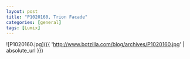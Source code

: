 ```yaml
---
layout: post
title: "P1020160, Trion Facade"
categories: [general]
tags: [Lumix]
---
```



![P1020160.jpg]({{ 'http://www.botzilla.com/blog/archives/P1020160.jpg' | absolute_url }})


